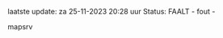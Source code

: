 laatste update: 
za 25-11-2023 20:28   uur 
Status: FAALT - fout - 
<div class="service R">mapsrv</div>